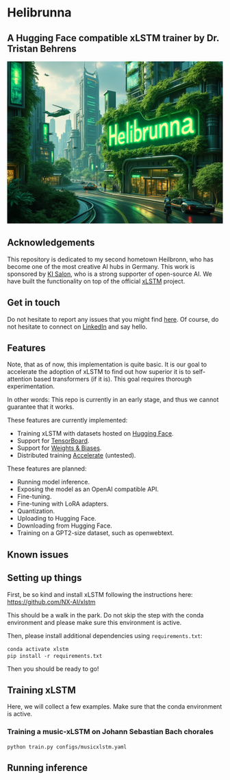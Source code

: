 # Helibrunna
## A Hugging Face compatible xLSTM trainer by Dr. Tristan Behrens

![](assets/helibrunna.jpg)


## Acknowledgements

This repository is dedicated to my second hometown Heilbronn, who has become one of the most creative AI hubs in Germany.
This work is sponsored by [KI Salon](https://www.ki-salon.net/), who is a strong supporter of open-source AI.
We have built the functionality on top of the official [xLSTM](https://github.com/NX-AI/xlstm) project.

## Get in touch

Do not hesitate to report any issues that you might find [here](https://github.com/AI-Guru/helibrunna/issues). Of course, do not hesitate to connect on [LinkedIn](https://de.linkedin.com/in/dr-tristan-behrens-734967a2) and say hello.

## Features

Note, that as of now, this implementation is quite basic. It is our goal to accelerate the adoption of xLSTM to find out how superior it is to self-attention based transformers (if it is). This goal requires thorough experimentation.

In other words: This repo is currently in an early stage, and thus we cannot guarantee that it works.

These features are currently implemented:

- Training xLSTM with datasets hosted on [Hugging Face](https://huggingface.co/).
- Support for [TensorBoard](https://www.tensorflow.org/tensorboard).
- Support for [Weights & Biases](https://wandb.ai/home).
- Distributed training [Accelerate](https://huggingface.co/docs/accelerate/index) (untested).

These features are planned:

- Running model inference.
- Exposing the model as an OpenAI compatible API.
- Fine-tuning.
- Fine-tuning with LoRA adapters.
- Quantization.
- Uploading to Hugging Face.
- Downloading from Hugging Face.
- Training on a GPT2-size dataset, such as openwebtext.


## Known issues


## Setting up things

First, be so kind and install xLSTM following the instructions here: https://github.com/NX-AI/xlstm

This should be a walk in the park. Do not skip the step with the conda environment and please make sure this environment is active.

Then, please install additional dependencies using `requirements.txt`:

```
conda activate xlstm
pip install -r requirements.txt
```

Then you should be ready to go!


## Training xLSTM

Here, we will collect a few examples. Make sure that the conda environment is active.


### Training a music-xLSTM on Johann Sebastian Bach chorales

```
python train.py configs/musicxlstm.yaml
```

## Running inference